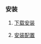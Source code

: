 ### 安装

1. [下载安装](https://jingyan.baidu.com/article/a3aad71a031841b1fb0096ee.html)

2. [安装配置](https://jingyan.baidu.com/article/ca00d56c13e15fe99eebcfee.html)
